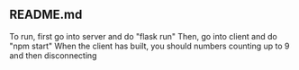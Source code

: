 ## README.md
To run, first go into server and do "flask run"
Then, go into client and do "npm start"
When the client has built, you should numbers counting up to 9 and then disconnecting
